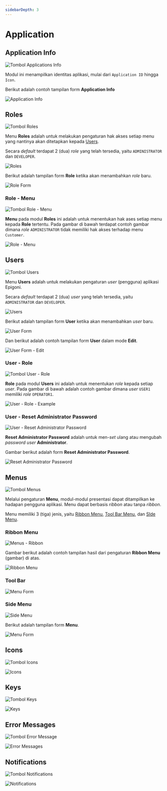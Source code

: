 ```yaml
---
sidebarDepth: 3
---
```


# Application

## Application Info

![Tombol Applications Info](/images/btn-app-info.png)

Modul ini menampilkan identitas aplikasi, mulai dari `Application ID` hingga `Icon`.

Berikut adalah contoh tampilan form **Application Info**

![Application Info](/images/app-info.png)

## Roles

![Tombol Roles](/images/btn-roles.png)

Menu **Roles** adalah untuk melakukan pengaturan hak akses setiap menu yang nantinya akan ditetapkan kepada [Users](./application.md#users).

Secara _default_ terdapat 2 (dua) _role_ yang telah tersedia, yaitu `ADMINISTRATOR` dan `DEVELOPER`.

![Roles](/images/app-roles.png)

Berikut adalah tampilan form **Role** ketika akan menambahkan _role_ baru.

![Role Form](/images/app-role-form.png)

### Role - Menu

![Tombol Role - Menu](/images/btn-role-menu.png)

**Menu** pada modul **Roles** ini adalah untuk menentukan hak ases setiap menu kepada **Role** tertentu. Pada gambar di bawah terdapat contoh gambar dimana _role_ `ADMINISTRATOR` tidak memiliki hak akses terhadap menu `Customer`.

![Role - Menu](/images/role-menu.png)

## Users

![Tombol Users](/images/btn-users.png)

Menu **Users** adalah untuk melakukan pengaturan _user_ (pengguna) aplikasi Epigoni.

Secara _default_ terdapat 2 (dua) _user_ yang telah tersedia, yaitu `ADMINISTRATOR` dan `DEVELOPER`.

![Users](/images/app-users.png)

Berikut adalah tampilan form **User** ketika akan menambahkan _user_ baru.

![User Form](/images/app-user-form.png)

Dan berikut adalah contoh tampilan form **User** dalam mode **Edit**.

![User Form - Edit](/images/app-user-form-edit.png)

### User - Role

![Tombol User - Role](/images/btn-user-role.png)

**Role** pada modul **Users** ini adalah untuk menentukan _role_ kepada setiap _user_. Pada gambar di bawah adalah contoh gambar dimana _user_ `USER1` memiliki _role_ `OPERATOR1`.

![User - Role - Example](/images/user-role-example.png)

### User - Reset Administrator Password

![User - Reset Administrator Password](/images/user-reset-adm-pass.png)

**Reset Administrator Password** adalah untuk men-_set_ ulang atau mengubah _password_ _user_ **Administrator**.

Gambar berikut adalah form **Reset Administrator Password**.

![Reset Administrator Password](/images/reset-adm-pass.png)

## Menus

![Tombol Menus](/images/btn-menus.png)

Melalui pengaturan **Menu**, modul-modul presentasi dapat ditampilkan ke hadapan pengguna aplikasi. Menu dapat berbasis _ribbon_ atau tanpa _ribbon_.

Menu memiliki 3 (tiga) jenis, yaitu [Ribbon Menu](../metadata/application.md#ribbon-menu), [Tool Bar Menu](../metadata/application.md#tool-bar), dan [SIde Menu](../metadata/application.md#side-menu).

### Ribbon Menu

![Menus - Ribbon](/images/app-menus-ribbon.png)

Gambar berikut adalah contoh tampilan hasil dari pengaturan **Ribbon Menu** (gambar) di atas.

![Ribbon Menu](/images/ribbon-menu-contoh.png)

### Tool Bar

![Menu Form](/images/toolbar-menu-contoh.png)

### Side Menu

![Side Menu](/images/side-menu-contoh.png)

Berikut adalah tampilan form **Menu**.

![Menu Form](/images/app-menu-form.png)

## Icons

![Tombol Icons](/images/btn-icons.png)

![Icons](/images/app-icons.png)

## Keys

![Tombol Keys](/images/btn-keys.png)

![Keys](/images/app-keys.png)

## Error Messages

![Tombol Error Message](/images/btn-err-msg.png)

![Error Messages](/images/app-error-messages.png)

## Notifications

![Tombol Notifications](/images/btn-notif.png)

![Notifications](/images/app-notifications.png)

